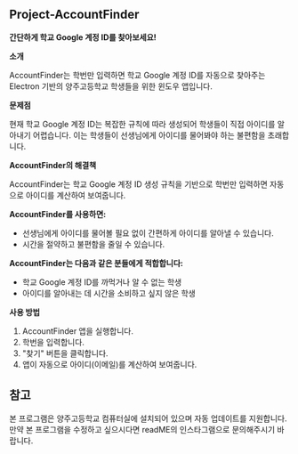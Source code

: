 ## Project-AccountFinder

**간단하게 학교 Google 계정 ID를 찾아보세요!**

**소개**

AccountFinder는 학번만 입력하면 학교 Google 계정 ID를 자동으로 찾아주는 Electron 기반의 양주고등학교 학생들을 위한 윈도우 앱입니다. 

**문제점**

현재 학교 Google 계정 ID는 복잡한 규칙에 따라 생성되어 학생들이 직접 아이디를 알아내기 어렵습니다. 이는 학생들이 선생님에게 아이디를 물어봐야 하는 불편함을 초래합니다.

**AccountFinder의 해결책**

AccountFinder는 학교 Google 계정 ID 생성 규칙을 기반으로 학번만 입력하면 자동으로 아이디를 계산하여 보여줍니다. 

**AccountFinder를 사용하면:**

* 선생님에게 아이디를 물어볼 필요 없이 간편하게 아이디를 알아낼 수 있습니다.
* 시간을 절약하고 불편함을 줄일 수 있습니다.

**AccountFinder는 다음과 같은 분들에게 적합합니다:**

* 학교 Google 계정 ID를 까먹거나 알 수 없는 학생
* 아이디를 알아내는 데 시간을 소비하고 싶지 않은 학생

**사용 방법**

1. AccountFinder 앱을 실행합니다.
2. 학번을 입력합니다.
3. "찾기" 버튼을 클릭합니다.
4. 앱이 자동으로 아이디(이메일)를 계산하여 보여줍니다.



## 참고

본 프로그램은 양주고등학교 컴퓨터실에 설치되어 있으며 자동 업데이트를 지원합니다. 만약 본 프로그램을 수정하고 싶으시다면 readME의 인스타그램으로 문의해주시기 바랍니다.
